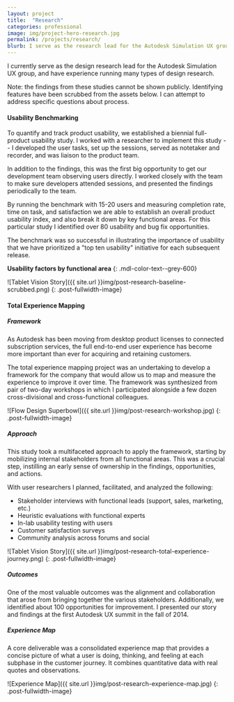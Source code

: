 ```yaml
---
layout: project
title:  "Research"
categories: professional
image: img/project-hero-research.jpg
permalink: /projects/research/
blurb: I serve as the research lead for the Autodesk Simulation UX group. I have experience leading usability studies, product usability benchmarks, end-to-end experience studies, heuristic evaluations, and focus groups.
---
```

I currently serve as the design research lead for the Autodesk Simulation UX group, and have experience running many types of design research.

Note: the findings from these studies cannot be shown publicly. Identifying features have been scrubbed from the assets below. I can attempt to address specific questions about process. 

#### Usability Benchmarking

To quantify and track product usability, we established a biennial full-product usability study. I worked with a researcher to implement this study -- I developed the user tasks, set up the sessions, served as notetaker and recorder, and was liaison to the product team. 

In addition to the findings, this was the first big opportunity to get our development team observing users directly. I worked closely with the team to make sure developers attended sessions, and presented the findings periodically to the team.

By running the benchmark with 15-20 users and measuring completion rate, time on task, and satisfaction we are able to establish an overall product usability index, and also break it down by key functional areas. For this particular study I identified over 80 usability and bug fix opportunities. 

The benchmark was so successful in illustrating the importance of usability that we have prioritized a "top ten usability" initiative for each subsequent release.

**Usability factors by functional area** 
{: .mdl-color-text--grey-600}

![Tablet Vision Story]({{ site.url }}img/post-research-baseline-scrubbed.png)
{: .post-fullwidth-image}

#### Total Experience Mapping

##### Framework

As Autodesk has been moving from desktop product licenses to connected subscription services, the full end-to-end user experience has become more important than ever for acquiring and retaining customers.

The total experience mapping project was an undertaking to develop a framework for the company that would allow us to map and measure the experience to improve it over time. The framework was synthesized from pair of two-day workshops in which I participated alongside a few dozen cross-divisional and cross-functional colleagues. 

![Flow Design Superbowl]({{ site.url }}img/post-research-workshop.jpg)
{: .post-fullwidth-image}

##### Approach

This study took a multifaceted approach to apply the framework, starting by mobilizing internal stakeholders from all functional areas. This was a crucial step, instilling an early sense of ownership in the findings, opportunities, and actions. 

With user researchers I planned, facilitated, and analyzed the following:

- Stakeholder interviews with functional leads (support, sales, marketing, etc.)
- Heuristic evaluations with functional experts
- In-lab usability testing with users
- Customer satisfaction surveys
- Community analysis across forums and social

![Tablet Vision Story]({{ site.url }}img/post-research-total-experience-journey.png)
{: .post-fullwidth-image}

##### Outcomes

One of the most valuable outcomes was the alignment and collaboration that arose from bringing together the various stakeholders. Additionally, we identified about 100 opportunities for improvement. I presented our story and findings at the first Autodesk UX summit in the fall of 2014.

##### Experience Map

A core deliverable was a consolidated experience map that provides a concise picture of what a user is doing, thinking, and feeling at each subphase in the customer journey. It combines quantitative data with real quotes and observations. 

![Experience Map]({{ site.url }}img/post-research-experience-map.jpg)
{: .post-fullwidth-image}
